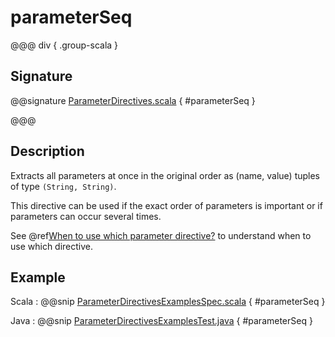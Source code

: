 # parameterSeq

@@@ div { .group-scala }

## Signature

@@signature [ParameterDirectives.scala]($akka-http$/akka-http/src/main/scala/akka/http/scaladsl/server/directives/ParameterDirectives.scala) { #parameterSeq }

@@@

## Description

Extracts all parameters at once in the original order as (name, value) tuples of type `(String, String)`.

This directive can be used if the exact order of parameters is important or if parameters can occur several times.

See @ref[When to use which parameter directive?](index.md#which-parameter-directive) to understand when to use which directive.

## Example

Scala
:  @@snip [ParameterDirectivesExamplesSpec.scala]($test$/scala/docs/http/scaladsl/server/directives/ParameterDirectivesExamplesSpec.scala) { #parameterSeq }

Java
:  @@snip [ParameterDirectivesExamplesTest.java]($test$/java/docs/http/javadsl/server/directives/ParameterDirectivesExamplesTest.java) { #parameterSeq }
